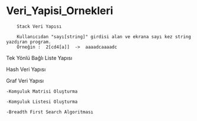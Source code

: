 # Veri_Yapisi_Ornekleri
		Stack Veri Yapısı
		
		Kullanıcıdan "sayı[string]" girdisi alan ve ekrana sayı kez string yazdıran program. 
		Örneğin :  2[cd4[a]]  ->  aaaadcaaaadc


Tek Yönlü Bağlı Liste Yapısı

Hash Veri Yapısı

Graf Veri Yapısı

	-Komşuluk Matrisi Oluşturma
		
	-Komşuluk Listesi Oluşturma
		
	-Breadth First Search Algoritması

